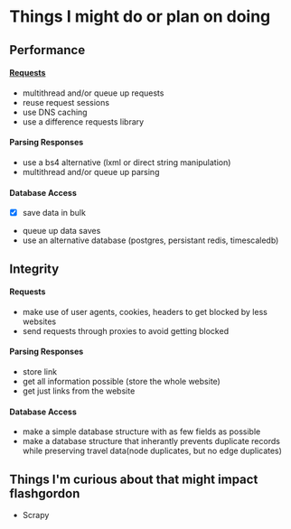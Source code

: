 # Things I might do or plan on doing

## Performance

#### [Requests](https://blog.greendeck.co/beyond-requests/) 
- multithread and/or queue up requests
- reuse request sessions
- use DNS caching
- use a difference requests library

#### Parsing Responses
- use a bs4 alternative (lxml or direct string manipulation)
- multithread and/or queue up parsing

#### Database Access
- [x] save data in bulk
- queue up data saves
- use an alternative database (postgres, persistant redis, timescaledb)

## Integrity

#### Requests
- make use of user agents, cookies, headers to get blocked by less websites
- send requests through proxies to avoid getting blocked

#### Parsing Responses
- store link
- get all information possible (store the whole website)
- get just links from the website

#### Database Access
- make a simple database structure with as few fields as possible
- make a database structure that inherantly prevents duplicate records while preserving travel data(node duplicates, but no edge duplicates)

## Things I'm curious about that might impact flashgordon
- Scrapy
